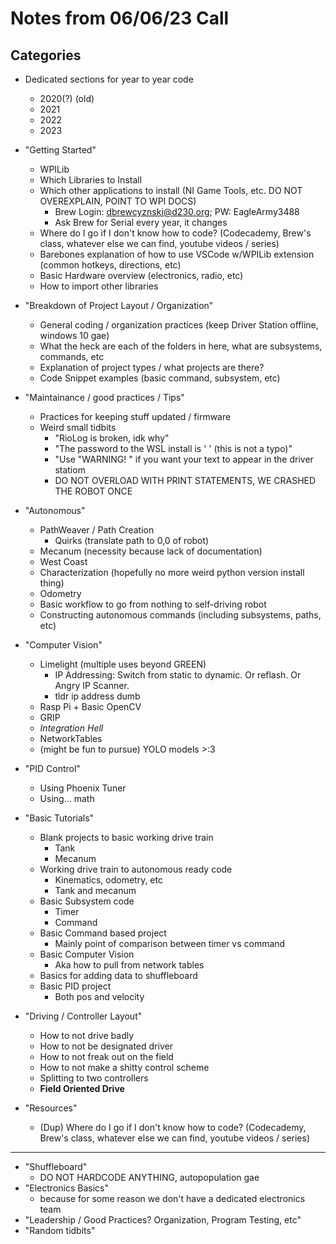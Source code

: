 # Notes from 06/06/23 Call

## Categories
- Dedicated sections for year to year code
    - 2020(?) (old)
    - 2021
    - 2022
    - 2023

- "Getting Started"
    - WPILib
    - Which Libraries to Install
    - Which other applications to install (NI Game Tools, etc. DO NOT OVEREXPLAIN, POINT TO WPI DOCS)
        - Brew Login: dbrewcyznski@d230.org; PW: EagleArmy3488
        - Ask Brew for Serial every year, it changes
    - Where do I go if I don't know how to code? (Codecademy, Brew's class, whatever else we can find, youtube videos / series)
    - Barebones explanation of how to use VSCode w/WPILib extension (common hotkeys, directions, etc)
    - Basic Hardware overview (electronics, radio, etc)
    - How to import other libraries
    
- "Breakdown of Project Layout / Organization"
    - General coding / organization practices (keep Driver Station offline, windows 10 gae)
    - What the heck are each of the folders in here, what are subsystems, commands, etc
    - Explanation of project types / what projects are there?
    - Code Snippet examples (basic command, subsystem, etc)

- "Maintainance / good practices / Tips"
    - Practices for keeping stuff updated / firmware
    - Weird small tidbits
        - "RioLog is broken, idk why"
        - "The password to the WSL install is ' ' (this is not a typo)"
        - "Use "WARNING! " if you want your text to appear in the driver statiom
        - DO NOT OVERLOAD WITH PRINT STATEMENTS, WE CRASHED THE ROBOT ONCE

- "Autonomous"
    - PathWeaver / Path Creation
        - Quirks (translate path to 0,0 of robot)
    - Mecanum (necessity because lack of documentation)
    - West Coast
    - Characterization (hopefully no more weird python version install thing)
    - Odometry
    - Basic workflow to go from nothing to self-driving robot
    - Constructing autonomous commands (including subsystems, paths, etc)

- "Computer Vision"
    - Limelight (multiple uses beyond GREEN)
        - IP Addressing: Switch from static to dynamic. Or reflash. Or Angry IP Scanner.
        - tldr ip address dumb
    - Rasp Pi + Basic OpenCV
    - GRIP
    - *Integration Hell*
    - NetworkTables
    - (might be fun to pursue) YOLO models >:3

- "PID Control"
    - Using Phoenix Tuner
    - Using... math

- "Basic Tutorials"
    - Blank projects to basic working drive train
        - Tank
        - Mecanum
    - Working drive train to autonomous ready code
        - Kinematics, odometry, etc
        - Tank and mecanum
    - Basic Subsystem code
        - Timer
        - Command
    - Basic Command based project
        - Mainly point of comparison between timer vs command
    - Basic Computer Vision
        - Aka how to pull from network tables
    - Basics for adding data to shuffleboard
    - Basic PID project
        - Both pos and velocity

- "Driving / Controller Layout"
    - How to not drive badly
    - How to not be designated driver
    - How to not freak out on the field
    - How to not make a shitty control scheme
    - Splitting to two controllers
    - **Field Oriented Drive**

- "Resources"
    - (Dup) Where do I go if I don't know how to code? (Codecademy, Brew's class, whatever else we can find, youtube videos / series)

---
- "Shuffleboard"
    - DO NOT HARDCODE ANYTHING, autopopulation gae
- "Electronics Basics"
    - because for some reason we don't have a dedicated electronics team
- "Leadership / Good Practices? Organization, Program Testing, etc"
- "Random tidbits"
